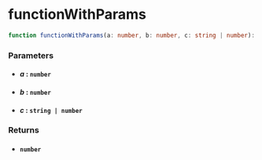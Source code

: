 # functionWithParams

```typescript
function functionWithParams(a: number, b: number, c: string | number): number;
```

### Parameters

- #### _a_ : `number`

- #### _b_ : `number`

- #### _c_ : `string | number`

### Returns

- #### `number`
